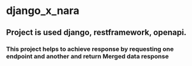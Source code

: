 # django_x_nara

## Project is used django, restframework, openapi.

### This project helps to achieve response by requesting one endpoint and another and return Merged data response
